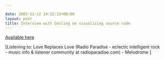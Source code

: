 ```yaml
---

date: 2003-11-12 14:12:13+00:00
layout: post
title: Interview with Gosling on visualizing source code
---
```


[Available here](http://www.artima.com/intv/visualize.html)


[Listening to:  Love Replaces Love (Radio Paradise - eclectic intelligent rock - music info & listener community at radioparadise.com)  -  Melodrome ]
